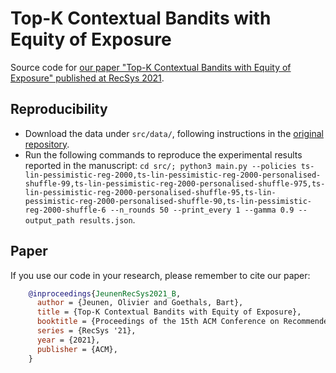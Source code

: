 # Top-K Contextual Bandits with Equity of Exposure
Source code for [our paper "Top-K Contextual Bandits with Equity of Exposure" published at RecSys 2021](http://adrem.uantwerpen.be/bibrem/pubs/JeunenRecSys2021_B.pdf).


## Reproducibility
- Download the data under `src/data/`, following instructions in the [original repository](https://github.com/deezer/carousel_bandits).
- Run the following commands to reproduce the experimental results reported in the manuscript: `cd src/; python3 main.py --policies ts-lin-pessimistic-reg-2000,ts-lin-pessimistic-reg-2000-personalised-shuffle-99,ts-lin-pessimistic-reg-2000-personalised-shuffle-975,ts-lin-pessimistic-reg-2000-personalised-shuffle-95,ts-lin-pessimistic-reg-2000-personalised-shuffle-90,ts-lin-pessimistic-reg-2000-shuffle-6 --n_rounds 50 --print_every 1 --gamma 0.9 --output_path results.json`.

## Paper
If you use our code in your research, please remember to cite our paper:

```BibTeX
    @inproceedings{JeunenRecSys2021_B,
      author = {Jeunen, Olivier and Goethals, Bart},
      title = {Top-K Contextual Bandits with Equity of Exposure},
      booktitle = {Proceedings of the 15th ACM Conference on Recommender Systems},
      series = {RecSys '21},
      year = {2021},
      publisher = {ACM},
    }

